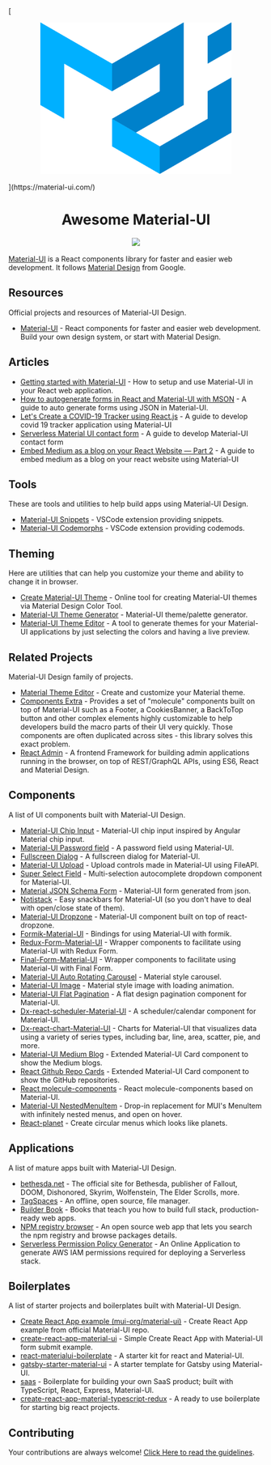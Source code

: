 <div class="github-widget" data-repo="nadunindunil/awesome-material-ui"></div>
<script async src="https://pagead2.googlesyndication.com/pagead/js/adsbygoogle.js"></script><ins class="adsbygoogle" style="display:block" data-ad-client="ca-pub-6890694312814945" data-ad-slot="5473692530" data-ad-format="auto"  data-full-width-responsive="true"></ins><script>(adsbygoogle = window.adsbygoogle || []).push({});</script>
[<p align="center"><img src="https://raw.githubusercontent.com/nadunindunil/awesome-material-ui/master/material-ui-logo.svg" height=300></p>](https://material-ui.com/)

<h1 align="center">Awesome Material-UI</h1>

[<p align="center"><img src="https://awesome.re/badge.svg" height=20></p>](https://raw.githubusercontent.com/sindresorhus/awesome)

[Material-UI](https://material-ui.com/) is a React components library for faster and easier web development. It follows [Material Design](https://material.io/design/introduction/) from Google.



## Resources

Official projects and resources of Material-UI Design.

- [Material-UI](https://material-ui.com/) - React components for faster and easier web development. Build your own design system, or start with Material Design.

## Articles

- [Getting started with Material-UI](https://medium.com/codingthesmartway-com-blog/getting-started-with-material-ui-for-react-material-design-for-react-364b2688b555) - How to setup and use Material-UI in your React web application.
- [How to autogenerate forms in React and Material-UI with MSON](https://medium.com/free-code-camp/how-to-autogenerate-forms-in-react-and-material-ui-with-mson-5771b1b7e739) - A guide to auto generate forms using JSON in Material-UI.
- [Let's Create a COVID-19 Tracker using React.js](https://towardsdatascience.com/lets-create-a-covid-19-tracker-using-react-js-5a3a0265a633) - A guide to develop covid 19 tracker application using Material-UI
- [Serverless Material UI contact form](https://medium.com/design-bootcamp/serverless-material-ui-contact-form-55296e107609) - A guide to develop Material-UI contact form
- [Embed Medium as a blog on your React Website — Part 2](https://medium.com/datadriveninvestor/embed-medium-as-a-blog-on-your-react-website-part-2-187db2b60a59) - A guide to embed medium as a blog on your react website using Material-UI

## Tools

These are tools and utilities to help build apps using Material-UI Design.

- [Material-UI Snippets](https://marketplace.visualstudio.com/items?itemName=vscodeshift.material-ui-snippets) - VSCode extension providing snippets.
- [Material-UI Codemorphs](https://marketplace.visualstudio.com/items?itemName=vscodeshift.material-ui-codemorphs) - VSCode extension providing codemods.

## Theming

Here are utilities that can help you customize your theme and ability to change it in browser.

- [Create Material-UI Theme](https://github.com/react-theming/create-mui-theme) - Online tool for creating Material-UI themes via Material Design Color Tool.
- [Material-UI Theme Generator](https://cimdalli.github.io/mui-theme-generator/) - Material-UI theme/palette generator.
- [Material-UI Theme Editor](https://in-your-saas.github.io/material-ui-theme-editor/) - A tool to generate themes for your Material-UI applications by just selecting the colors and having a live preview.

## Related Projects

Material-UI Design family of projects.

- [Material Theme Editor](https://material.io/resources/theme-editor/) - Create and customize your Material theme.
- [Components Extra](https://github.com/alexandre-lelain/components-extra) - Provides a set of "molecule" components built on top of Material-UI such as a Footer, a CookiesBanner, a BackToTop button and other complex elements highly customizable to help developers build the macro parts of their UI very quickly. Those components are often duplicated across sites - this library solves this exact problem.
- [React Admin](https://marmelab.com/react-admin/) - A frontend Framework for building admin applications running in the browser, on top of REST/GraphQL APIs, using ES6, React and Material Design.

## Components

A list of UI components built with Material-UI Design.

- [Material-UI Chip Input](https://github.com/TeamWertarbyte/material-ui-chip-input) - Material-UI chip input inspired by Angular Material chip input.
- [Material-UI Password field](https://github.com/TeamWertarbyte/material-ui-password-field) - A password field using Material-UI.
- [Fullscreen Dialog](https://github.com/TeamWertarbyte/material-ui-fullscreen-dialog) - A fullscreen dialog for Material-UI.
- [Material-UI Upload](https://github.com/corpix/material-ui-upload) - Upload controls made in Material-UI using FileAPI.
- [Super Select Field](https://github.com/Sharlaan/material-ui-superselectfield) - Multi-selection autocomplete dropdown component for Material-UI.
- [Material JSON Schema Form](https://github.com/nadunindunil/material-jsonschema-form) - Material-UI form generated from json.
- [Notistack](https://github.com/iamhosseindhv/notistack) - Easy snackbars for Material-UI (so you don't have to deal with open/close state of them).
- [Material-UI Dropzone](https://github.com/Yuvaleros/material-ui-dropzone) - Material-UI component built on top of react-dropzone.
- [Formik-Material-UI](https://github.com/stackworx/formik-material-ui) - Bindings for using Material-UI with formik.
- [Redux-Form-Material-UI](https://github.com/erikras/redux-form-material-ui) - Wrapper components to facilitate using Material-UI with Redux Form.
- [Final-Form-Material-UI](https://github.com/Deadly0/final-form-material-ui) - Wrapper components to facilitate using Material-UI with Final Form.
- [Material-UI Auto Rotating Carousel](https://mui.wertarbyte.com/#material-auto-rotating-carousel) - Material style carousel.
- [Material-UI Image](https://mui.wertarbyte.com/#material-ui-image) - Material style image with loading animation.
- [Material-UI Flat Pagination](https://github.com/szmslab/material-ui-flat-pagination) - A flat design pagination component for Material-UI.
- [Dx-react-scheduler-Material-UI](https://devexpress.github.io/devextreme-reactive/react/scheduler/) - A scheduler/calendar component for Material-UI.
- [Dx-react-chart-Material-UI](https://devexpress.github.io/devextreme-reactive/react/chart/) - Charts for Material-UI that visualizes data using a variety of series types, including bar, line, area, scatter, pie, and more.
- [Material-UI Medium Blog](https://github.com/sabesansathananthan/material-ui-medium-blog) - Extended Material-UI Card component to show the Medium blogs.
- [React Github Repo Cards](https://github.com/sabesansathananthan/react-github-repo-cards) - Extended Material-UI Card component to show the GitHub repositories.
- [React molecule-components](https://github.com/alexandre-lelain/components-extra) - React molecule-components based on Material-UI.
- [Material-UI NestedMenuItem](https://github.com/azmenak/material-ui-nested-menu-item) - Drop-in replacement for MUI's MenuItem with infinitely nested menus, and open on hover.
- [React-planet](https://github.com/innFactory/react-planet) - Create circular menus which looks like planets.


## Applications

A list of mature apps built with Material-UI Design.

- [bethesda.net](https://bethesda.net/) - The official site for Bethesda, publisher of Fallout, DOOM, Dishonored, Skyrim, Wolfenstein, The Elder Scrolls, more.
- [TagSpaces](https://www.tagspaces.org/) - An offline, open source, file manager.
- [Builder Book](https://builderbook.org/) - Books that teach you how to build full stack, production-ready web apps.
- [NPM registry browser](https://topheman.github.io/npm-registry-browser/) - An open source web app that lets you search the npm registry and browse packages details.
- [Serverless Permission Policy Generator](https://github.com/Open-SL/serverless-permission-generator) - An Online Application to generate AWS IAM permissions required for deploying a Serverless stack.

## Boilerplates

A list of starter projects and boilerplates built with Material-UI Design.

- [Create React App example (mui-org/material-ui)](https://github.com/mui-org/material-ui/tree/master/examples/create-react-app) - Create React App example from official Material-UI repo.
- [create-react-app-material-ui](https://github.com/katopz/create-react-app-material-ui) - Simple Create React App with Material-UI form submit example.
- [react-materialui-boilerplate](https://github.com/syedabuthahirm/react-materialui-boilerplate) - A starter kit for react and Material-UI.
- [gatsby-starter-material-ui](https://github.com/nareshbhatia/gatsby-starter-material-ui) - A starter template for Gatsby using Material-UI.
- [saas](https://github.com/async-labs/saas) - Boilerplate for building your own SaaS product; built with TypeScript, React, Express, Material-UI.
- [create-react-app-material-typescript-redux](https://github.com/innFactory/create-react-app-material-typescript-redux) - A ready to use boilerplate for starting big react projects.

## Contributing

Your contributions are always welcome! [Click Here to read the guidelines](https://github.com/nadunindunil/awesome-material-ui/blob/master/contributing.md).